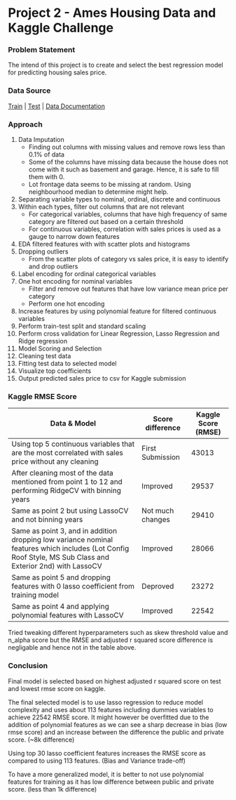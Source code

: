 # Project 2 - Ames Housing Data and Kaggle Challenge

### Problem Statement

The intend of this project is to create and select the best regression model for predicting housing sales price.

### Data Source

[Train](./data/train.csv) | [Test](./data/test.csv) | [Data Documentation](./data/DataDocumentation.txt)

### Approach

1. Data Imputation
   - Finding out columns with missing values and remove rows less than 0.1% of data
   - Some of the columns have missing data because the house does not come with it such as basement and garage. Hence, it is safe to fill them with 0.
   - Lot frontage data seems to be missing at random. Using neighbourhood median to determine might help.
2. Separating variable types to nominal, ordinal, discrete and continuous
3. Within each types, filter out columns that are not relevant
   - For categorical variables, columns that have high frequency of same category are filtered out based on a certain threshold
   - For continuous variables, correlation with sales prices is used as a gauge to narrow down features
4. EDA filtered features with with scatter plots and histograms
5. Dropping outliers
   - From the scatter plots of category vs sales price, it is easy to identify and drop outliers
6. Label encoding for ordinal categorical variables
7. One hot encoding for nominal variables
   - Filter and remove out features that have low variance mean price per category
   - Perform one hot encoding
8. Increase features by using polynomial feature for filtered continuous variables
9. Perform train-test split and standard scaling
10. Perform cross validation for Linear Regression, Lasso Regression and Ridge regression
11. Model Scoring and Selection
12. Cleaning test data
13. Fitting test data to selected model
14. Visualize top coefficients
15. Output predicted sales price to csv for Kaggle submission



### Kaggle RMSE Score

| Data & Model                                                 | Score difference | Kaggle Score (RMSE) |
| ------------------------------------------------------------ | ---------------- | ------------------- |
| Using top 5 continuous variables that are the most correlated with sales price without any cleaning | First Submission | 43013               |
| After cleaning most of the data mentioned from point 1 to 12 and performing RidgeCV with binning years | Improved         | 29537               |
| Same as point 2 but using LassoCV and not binning years      | Not much changes | 29410               |
| Same as point 3, and in addition dropping low variance nominal features which includes (Lot Config Roof Style, MS Sub Class and Exterior 2nd) with LassoCV | Improved         | 28066               |
| Same as point 5 and dropping features with 0 lasso coefficient from training model | Deproved         | 23272               |
| Same as point 4 and applying polynomial features with LassoCV | Improved         | 22542               |

Tried tweaking different hyperparameters such as skew threshold value and n_alpha score but the RMSE and adjusted r squared score difference is negligable and hence not in the table above.



### Conclusion

Final model is selected based on highest adjusted r squared score on test and lowest rmse score on kaggle. 

The final selected model is to use lasso regression to reduce model complexity and uses about 113 features including dummies variables to achieve 22542 RMSE score. It might however be overfitted due to the addition of polynomial features as we can see a sharp decrease in bias (low rmse score) and an increase between the difference the public and private score. (~8k difference)

Using top 30 lasso coefficient features increases the RMSE score as compared to using 113 features. (Bias and Variance trade-off)

To have a more generalized model, it is better to not use polynomial features for training as it has low difference between public and private score. (less than 1k difference)